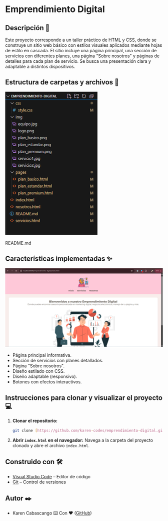 # Emprendimiento Digital

## Descripción 📄

Este proyecto corresponde a un taller práctico de HTML y CSS, donde se construye un sitio web básico con estilos visuales aplicados mediante hojas de estilo en cascada. El sitio incluye una página principal, una sección de servicios con diferentes planes, una página "Sobre nosotros" y páginas de detalles para cada plan de servicio. Se busca una presentación clara y adaptable a distintos dispositivos.

## Estructura de carpetas y archivos 📂

![Estructura de Carpetas](img/image.png)

README.md


## Características implementadas ✨

![Estructura de Carpetas](img/pantallaprincipal.png)

- Página principal informativa.
- Sección de servicios con planes detallados.
- Página "Sobre nosotros".
- Diseño estilado con CSS.
- Diseño adaptable (responsivo).
- Botones con efectos interactivos.

## Instrucciones para clonar y visualizar el proyecto 💻

1.  **Clonar el repositorio:**
    ```bash
    git clone [https://github.com/karen-codes/emprendimiento-digital.git](https://github.com/karen-codes/emprendimiento-digital.git)
    ```
2.  **Abrir `index.html` en el navegador:**
    Navega a la carpeta del proyecto clonado y abre el archivo `index.html`.

## Construido con 🛠️

- [Visual Studio Code](https://code.visualstudio.com/) – Editor de código
- [Git](https://git-scm.com/) – Control de versiones

## Autor ✒️

- Karen Cabascango ⌨️ Con ❤️ ([GitHub](https://github.com/karen-codes))